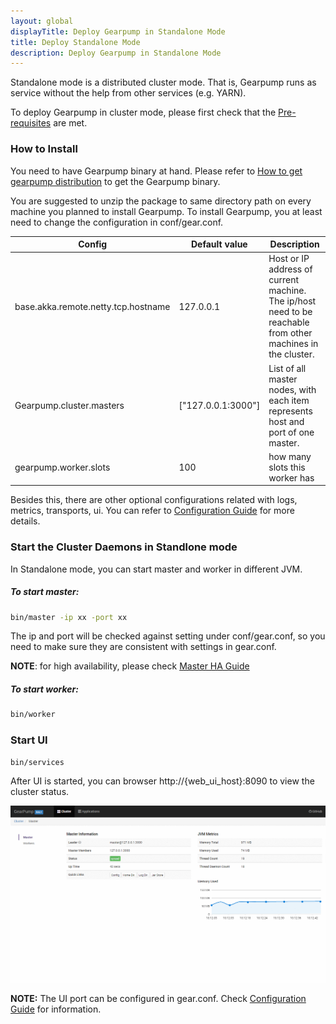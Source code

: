 ```yaml
---
layout: global
displayTitle: Deploy Gearpump in Standalone Mode
title: Deploy Standalone Mode
description: Deploy Gearpump in Standalone Mode
---
```


Standalone mode is a distributed cluster mode. That is, Gearpump runs as service without the help from other services (e.g. YARN).

To deploy Gearpump in cluster mode, please first check that the [Pre-requisites](hardware-requirement.html) are met.


### How to Install
You need to have Gearpump binary at hand. Please refer to [How to get gearpump distribution](get-gearpump-distribution.html) to get the Gearpump binary.

You are suggested to unzip the package to same directory path on every machine you planned to install Gearpump.
To install Gearpump, you at least need to change the configuration in conf/gear.conf.

Config	| Default value	| Description
------------ | ---------------|------------
base.akka.remote.netty.tcp.hostname	| 127.0.0.1	 | Host or IP address of current machine. The ip/host need to be reachable from other machines in the cluster.
Gearpump.cluster.masters |	["127.0.0.1:3000"] |	List of all master nodes, with each item represents host and port of one master.
gearpump.worker.slots	 | 100 | how many slots this worker has

Besides this, there are other optional configurations related with logs, metrics, transports, ui. You can refer to [Configuration Guide](deployment-configuration.html) for more details.

### Start the Cluster Daemons in Standlone mode
In Standalone mode, you can start master and worker in different JVM.

##### To start master:
```bash
bin/master -ip xx -port xx
```

The ip and port will be checked against setting under conf/gear.conf, so you need to make sure they are consistent with settings in gear.conf.

**NOTE**: for high availability, please check [Master HA Guide](deployment-ha.html)

##### To start worker:
```bash
bin/worker
```

### Start UI

```bash
bin/services
```

After UI is started, you can browser http://{web_ui_host}:8090 to view the cluster status.

![Dashboard](img/dashboard.gif)

**NOTE:** The UI port can be configured in gear.conf. Check [Configuration Guide](deployment-configuration.html) for information.
